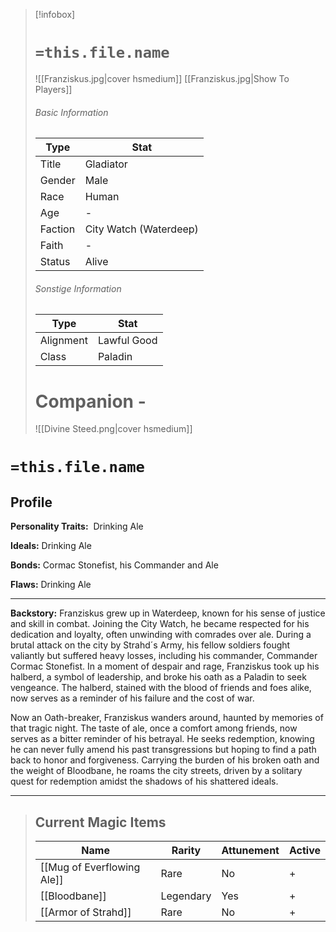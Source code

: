 > [!infobox]
> # `=this.file.name`
> ![[Franziskus.jpg|cover hsmedium]]
> [[Franziskus.jpg|Show To Players]]
> ###### Basic Information
> Type |  Stat |
> ---|---|
> Title | Gladiator |
> Gender | Male |
> Race | Human |
> Age | - |
> Faction | City Watch (Waterdeep) |
> Faith | - |
> Status | Alive |
> ###### Sonstige Information
> Type |  Stat |
> ---|---|
> Alignment | Lawful Good |
> Class | Paladin|
> # Companion - 
> ![[Divine Steed.png|cover hsmedium]]


# `=this.file.name`
## Profile

**Personality Traits:** 
Drinking Ale

**Ideals:**
Drinking Ale

**Bonds:**
Cormac Stonefist, his Commander and Ale

**Flaws:**
Drinking Ale

---
**Backstory:**
Franziskus grew up in Waterdeep, known for his sense of justice and skill in combat. Joining the City Watch, he became respected for his dedication and loyalty, often unwinding with comrades over ale. During a brutal attack on the city by Strahd´s Army, his fellow soldiers fought valiantly but suffered heavy losses, including his commander, Commander  Cormac Stonefist. In a moment of despair and rage, Franziskus took up his halberd, a symbol of leadership, and broke his oath as a Paladin to seek vengeance. The halberd, stained with the blood of friends and foes alike, now serves as a reminder of his failure and the cost of war. 

Now an Oath-breaker, Franziskus wanders around, haunted by memories of that tragic night. The taste of ale, once a comfort among friends, now serves as a bitter reminder of his betrayal. He seeks redemption, knowing he can never fully amend his past transgressions but hoping to find a path back to honor and forgiveness. Carrying the burden of his broken oath and the weight of Bloodbane, he roams the city streets, driven by a solitary quest for redemption amidst the shadows of his shattered ideals.

---
> ## Current Magic Items
> Name |  Rarity | Attunement | Active |
> ---|---|---| ---|
> [[Mug of Everflowing Ale]] | Rare | No | + |
> [[Bloodbane]] | Legendary | Yes | + |
> [[Armor of Strahd]] | Rare | No | + |
